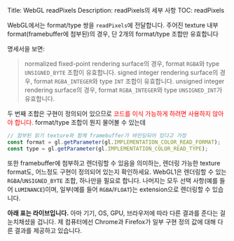 Title: WebGL readPixels
Description: readPixels의 세부 사항
TOC: readPixels


WebGL에서는 format/type 쌍을 `readPixels`에 전달합니다.
주어진 texture 내부 format(framebuffer에 첨부된)의 경우, 단 2개의 format/type 조합만 유효합니다

명세서을 보면:

> normalized fixed-point rendering surface의 경우, format `RGBA`와 type `UNSIGNED_BYTE` 조합이 유효합니다.
signed integer rendering surface의 경우, format `RGBA_INTEGER`와 type `INT` 조합이 유효합니다.
unsigned integer rendering surface의 경우, format `RGBA_INTEGER`와 type `UNSIGNED_INT`가 유효합니다.

두 번째 조합은 구현이 정의되어 있으므로 <span style="color:red;">코드를 이식 가능하게 하려면 사용하지 않아야 합니다.</span>
format/type 조합이 뭔지 물어볼 수 있는데

```js
// 첨부된 읽기 texture와 함께 framebuffer가 바인딩되어 있다고 가정
const format = gl.getParameter(gl.IMPLEMENTATION_COLOR_READ_FORMAT);
const type = gl.getParameter(gl.IMPLEMENTATION_COLOR_READ_TYPE);
```

또한 framebuffer에 첨부하고 렌더링할 수 있음을 의미하는, 렌더링 가능한 texture format도, 어느정도 구현이 정의되어 있는지 확인하세요.
WebGL1은 렌더링할 수 있는 `RGBA`/`UNSIGNED_BYTE` 조합, 하나만을 필요로 합니다.
나머지는 모두 선택 사항(예를 들어 `LUMINANCE`)이며, 일부(예를 들어 `RGBA`/`FLOAT`)는 extension으로 렌더링할 수 있습니다.

**아래 표는 라이브입니다.**
아마 기기, OS, GPU, 브라우저에 따라 다른 결과를 준다는 걸 눈치채셨을 겁니다.
제 컴퓨터에선 Chrome과 Firefox가 일부 구현 정의 값에 대해 다른 결과를 제공하고 있습니다.

<div class="webgl_center" data-diagram="formats"></div>

<script src="../resources/twgl-full.min.js"></script>
<script src="resources/webgl-readpixels.js"></script>


